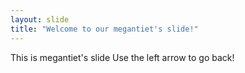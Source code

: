 ```yaml
---
layout: slide
title: "Welcome to our megantiet's slide!"
---
```

This is megantiet's slide
Use the left arrow to go back!
